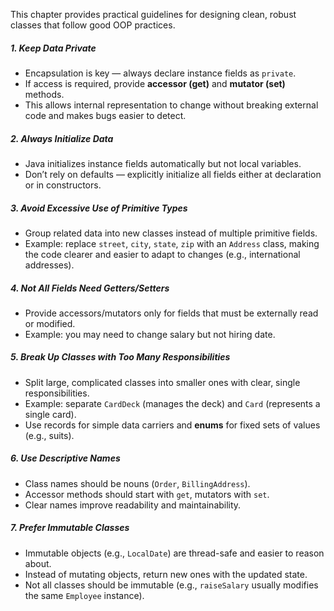 This chapter provides practical guidelines for designing clean, robust classes that follow good OOP practices.

##### 1. Keep Data Private
- Encapsulation is key — always declare instance fields as `private`.
- If access is required, provide **accessor (get)** and **mutator (set)** methods.
- This allows internal representation to change without breaking external code and makes bugs easier to detect.

##### 2. Always Initialize Data
- Java initializes instance fields automatically but not local variables.
- Don’t rely on defaults — explicitly initialize all fields either at declaration or in constructors.

##### 3. Avoid Excessive Use of Primitive Types
- Group related data into new classes instead of multiple primitive fields.
- Example: replace `street`, `city`, `state`, `zip` with an `Address` class, making the code clearer and easier to adapt to changes (e.g., international addresses).

##### 4. Not All Fields Need Getters/Setters
- Provide accessors/mutators only for fields that must be externally read or modified.
- Example: you may need to change salary but not hiring date.

##### 5. Break Up Classes with Too Many Responsibilities
- Split large, complicated classes into smaller ones with clear, single responsibilities.
- Example: separate `CardDeck` (manages the deck) and `Card` (represents a single card).
- Use records for simple data carriers and **enums** for fixed sets of values (e.g., suits).

##### 6. Use Descriptive Names
- Class names should be nouns (`Order`, `BillingAddress`).
- Accessor methods should start with `get`, mutators with `set`.
- Clear names improve readability and maintainability.

##### 7. Prefer Immutable Classes
- Immutable objects (e.g., `LocalDate`) are thread-safe and easier to reason about.
- Instead of mutating objects, return new ones with the updated state.
- Not all classes should be immutable (e.g., `raiseSalary` usually modifies the same `Employee` instance).